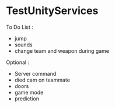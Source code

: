 # TestUnityServices

To Do List : 
- jump
- sounds
- change team and weapon during game

Optional :
- Server command
- died cam on teammate
- doors
- game mode
- prediction
